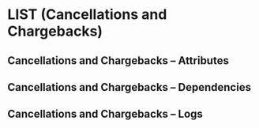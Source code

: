# LIST (Cancellations and Chargebacks)



## Cancellations and Chargebacks &ndash; Attributes


## Cancellations and Chargebacks &ndash; Dependencies

## Cancellations and Chargebacks &ndash; Logs